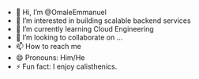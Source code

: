 - 👋 Hi, I’m @OmaleEmmanuel
- 👀 I’m interested in building scalable backend services
- 🌱 I’m currently learning Cloud Engineering
- 💞️ I’m looking to collaborate on ...
- 📫 How to reach me 
- 😄 Pronouns: Him/He
- ⚡ Fun fact: I enjoy calisthenics.

<!---
OmaleEmmanuel/OmaleEmmanuel is a ✨ special ✨ repository because its `README.md` (this file) appears on your GitHub profile.
You can click the Preview link to take a look at your changes.
--->

